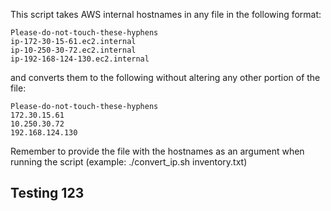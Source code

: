 This script takes AWS internal hostnames in any file in the following format:

	Please-do-not-touch-these-hyphens
	ip-172-30-15-61.ec2.internal
	ip-10-250-30-72.ec2.internal
	ip-192-168-124-130.ec2.internal

and converts them to the following without altering any other portion of the file:

	Please-do-not-touch-these-hyphens
	172.30.15.61
	10.250.30.72
	192.168.124.130

Remember to provide the file with the hostnames as an argument when
running the script (example: ./convert_ip.sh inventory.txt)

## Testing 123
